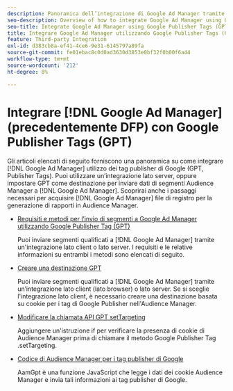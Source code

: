 ```yaml
---
description: Panoramica dell’integrazione di Google Ad Manager tramite Google Publisher Tags (GPT).
seo-description: Overview of how to integrate Google Ad Manager using Google Publisher Tags (GPT) in Adobe Audience Manager (AAM).
seo-title: Integrate Google Ad Manager using Google Publisher Tags (GPT)in Adobe Audience Manager (AAM)
title: Integrare Google Ad Manager utilizzando Google Publisher Tags (GPT)
feature: Third-party Integration
exl-id: d383cb8a-ef41-4ce6-9e31-6145797a89fa
source-git-commit: fe01ebac8c0d0ad3630d3853e0bf32f0b00f6a44
workflow-type: tm+mt
source-wordcount: '212'
ht-degree: 8%

---
```


# Integrare [!DNL Google Ad Manager] (precedentemente DFP) con Google Publisher Tags (GPT)

Gli articoli elencati di seguito forniscono una panoramica su come integrare [!DNL Google Ad Manager] utilizzo dei tag publisher di Google (GPT, Publisher Tags). Puoi utilizzare un’integrazione lato server, oppure impostare GPT come destinazione per inviare dati di segmenti Audience Manager a [!DNL Google Ad Manager]. Scoprirai anche i passaggi necessari per acquisire [!DNL Google Ad Manager] file di registro per la generazione di rapporti in Audience Manager.

* [Requisiti e metodi per l’invio di segmenti a Google Ad Manager utilizzando Google Publisher Tag (GPT)](/help/using/integration/gpt-aam-destination/gpt-aam-requirements.md)

   Puoi inviare segmenti qualificati a [!DNL Google Ad Manager] tramite un&#39;integrazione lato client o lato server. I requisiti e le relative informazioni su entrambi i metodi sono elencati di seguito.

* [Creare una destinazione GPT](/help/using/integration/gpt-aam-destination/gpt-aam-create-destination.md)

   Puoi inviare segmenti qualificati a [!DNL Google Ad Manager] tramite un’integrazione lato client (lato browser) o lato server. Se si sceglie l&#39;integrazione lato client, è necessario creare una destinazione basata su cookie per i tag di Google Publisher nell&#39;Audience Manager.

* [Modificare la chiamata API GPT setTargeting](/help/using/integration/gpt-aam-destination/gpt-aam-modify-api.md)

   Aggiungere un&#39;istruzione if per verificare la presenza di cookie di Audience Manager prima di chiamare il metodo Google Publisher Tag .setTargeting.

* [Codice di Audience Manager per i tag publisher di Google](/help/using/integration/gpt-aam-destination/gpt-aam-aamgpt-code.md)

   AamGpt è una funzione JavaScript che legge i dati dei cookie Audience Manager e invia tali informazioni ai tag publisher di Google.
